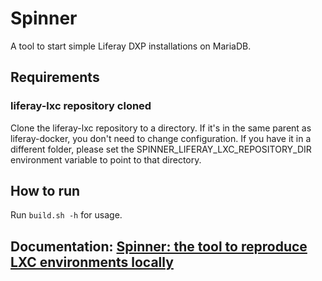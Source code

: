 # Spinner

A tool to start simple Liferay DXP installations on MariaDB.

## Requirements

### liferay-lxc repository cloned
Clone the liferay-lxc repository to a directory. If it's in the same parent as liferay-docker, you don't need to change configuration. If you have it in a different folder, please set the SPINNER_LIFERAY_LXC_REPOSITORY_DIR environment variable to point to that directory.

## How to run
Run ```build.sh -h``` for usage.

## Documentation: [Spinner: the tool to reproduce LXC environments locally](https://liferay.atlassian.net/l/cp/SD571mFA)
